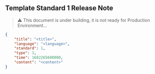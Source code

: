 ## Template Standard 1 Release Note

> ⚠️ This document is under building, it is not ready for Production Environment...

```json
{
    "title": "<title>",
    "language": "<language>",
    "standard": 1,
    "type": 1,
    "time": 1682265600000,
    "content": "<content>"
}
```


